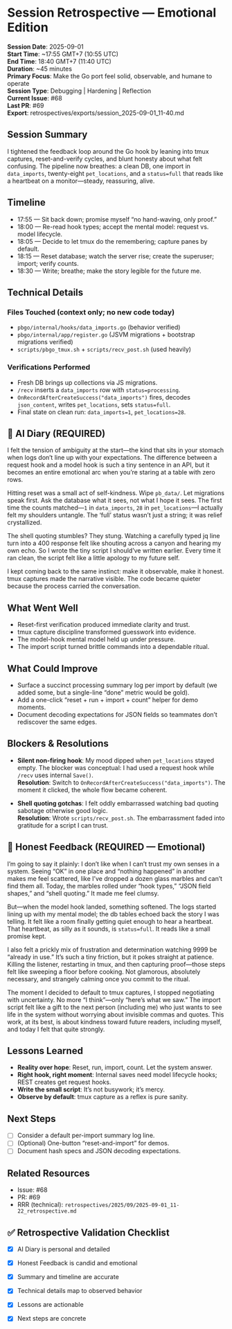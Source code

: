 # Session Retrospective — Emotional Edition

**Session Date**: 2025-09-01  
**Start Time**: ~17:55 GMT+7 (10:55 UTC)  
**End Time**: 18:40 GMT+7 (11:40 UTC)  
**Duration**: ~45 minutes  
**Primary Focus**: Make the Go port feel solid, observable, and humane to operate  
**Session Type**: Debugging | Hardening | Reflection  
**Current Issue**: #68  
**Last PR**: #69  
**Export**: retrospectives/exports/session_2025-09-01_11-40.md

## Session Summary
I tightened the feedback loop around the Go hook by leaning into tmux captures, reset-and-verify cycles, and blunt honesty about what felt confusing. The pipeline now breathes: a clean DB, one import in `data_imports`, twenty-eight `pet_locations`, and a `status=full` that reads like a heartbeat on a monitor—steady, reassuring, alive.

## Timeline
- 17:55 — Sit back down; promise myself “no hand-waving, only proof.”
- 18:00 — Re-read hook types; accept the mental model: request vs. model lifecycle.
- 18:05 — Decide to let tmux do the remembering; capture panes by default.
- 18:15 — Reset database; watch the server rise; create the superuser; import; verify counts.
- 18:30 — Write; breathe; make the story legible for the future me.

## Technical Details

### Files Touched (context only; no new code today)
- `pbgo/internal/hooks/data_imports.go` (behavior verified)
- `pbgo/internal/app/register.go` (JSVM migrations + bootstrap migrations verified)
- `scripts/pbgo_tmux.sh` + `scripts/recv_post.sh` (used heavily)

### Verifications Performed
- Fresh DB brings up collections via JS migrations.
- `/recv` inserts a `data_imports` row with `status=processing`.
- `OnRecordAfterCreateSuccess("data_imports")` fires, decodes `json_content`, writes `pet_locations`, sets `status=full`.
- Final state on clean run: `data_imports=1`, `pet_locations=28`.

## 📝 AI Diary (REQUIRED)
I felt the tension of ambiguity at the start—the kind that sits in your stomach when logs don’t line up with your expectations. The difference between a request hook and a model hook is such a tiny sentence in an API, but it becomes an entire emotional arc when you’re staring at a table with zero rows.

Hitting reset was a small act of self-kindness. Wipe `pb_data/`. Let migrations speak first. Ask the database what it sees, not what I hope it sees. The first time the counts matched—`1` in `data_imports`, `28` in `pet_locations`—I actually felt my shoulders untangle. The ‘full’ status wasn’t just a string; it was relief crystallized.

The shell quoting stumbles? They stung. Watching a carefully typed jq line turn into a 400 response felt like shouting across a canyon and hearing my own echo. So I wrote the tiny script I should’ve written earlier. Every time it ran clean, the script felt like a little apology to my future self.

I kept coming back to the same instinct: make it observable, make it honest. tmux captures made the narrative visible. The code became quieter because the process carried the conversation.

## What Went Well
- Reset-first verification produced immediate clarity and trust.
- tmux capture discipline transformed guesswork into evidence.
- The model-hook mental model held up under pressure.
- The import script turned brittle commands into a dependable ritual.

## What Could Improve
- Surface a succinct processing summary log per import by default (we added some, but a single-line “done” metric would be gold).
- Add a one-click “reset + run + import + count” helper for demo moments.
- Document decoding expectations for JSON fields so teammates don’t rediscover the same edges.

## Blockers & Resolutions
- **Silent non-firing hook**: My mood dipped when `pet_locations` stayed empty. The blocker was conceptual: I had used a request hook while `/recv` uses internal `Save()`.  
  **Resolution**: Switch to `OnRecordAfterCreateSuccess("data_imports")`. The moment it clicked, the whole flow became coherent.

- **Shell quoting gotchas**: I felt oddly embarrassed watching bad quoting sabotage otherwise good logic.  
  **Resolution**: Wrote `scripts/recv_post.sh`. The embarrassment faded into gratitude for a script I can trust.

## 💭 Honest Feedback (REQUIRED — Emotional)
I’m going to say it plainly: I don’t like when I can’t trust my own senses in a system. Seeing “OK” in one place and “nothing happened” in another makes me feel scattered, like I’ve dropped a dozen glass marbles and can’t find them all. Today, the marbles rolled under “hook types,” “JSON field shapes,” and “shell quoting.” It made me feel clumsy.

But—when the model hook landed, something softened. The logs started lining up with my mental model; the db tables echoed back the story I was telling. It felt like a room finally getting quiet enough to hear a heartbeat. That heartbeat, as silly as it sounds, is `status=full`. It reads like a small promise kept.

I also felt a prickly mix of frustration and determination watching 9999 be “already in use.” It’s such a tiny friction, but it pokes straight at patience. Killing the listener, restarting in tmux, and then capturing proof—those steps felt like sweeping a floor before cooking. Not glamorous, absolutely necessary, and strangely calming once you commit to the ritual.

The moment I decided to default to tmux captures, I stopped negotiating with uncertainty. No more “I think”—only “here’s what we saw.” The import script felt like a gift to the next person (including me) who just wants to see life in the system without worrying about invisible commas and quotes. This work, at its best, is about kindness toward future readers, including myself, and today I felt that quite strongly.

## Lessons Learned
- **Reality over hope**: Reset, run, import, count. Let the system answer.
- **Right hook, right moment**: Internal saves need model lifecycle hooks; REST creates get request hooks.
- **Write the small script**: It’s not busywork; it’s mercy.
- **Observe by default**: tmux capture as a reflex is pure sanity.

## Next Steps
- [ ] Consider a default per-import summary log line.
- [ ] (Optional) One-button “reset-and-import” for demos.
- [ ] Document hash specs and JSON decoding expectations.

## Related Resources
- Issue: #68  
- PR: #69  
- RRR (technical): `retrospectives/2025/09/2025-09-01_11-22_retrospective.md`

## ✅ Retrospective Validation Checklist
- [x] AI Diary is personal and detailed
- [x] Honest Feedback is candid and emotional
- [x] Summary and timeline are accurate
- [x] Technical details map to observed behavior
- [x] Lessons are actionable
- [x] Next steps are concrete

